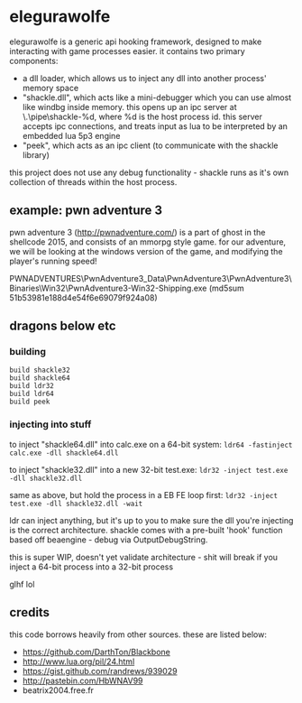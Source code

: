 elegurawolfe
============

elegurawolfe is a generic api hooking framework, designed to make interacting
with game processes easier. it contains two primary components:

- a dll loader, which allows us to inject any dll into another process' memory
space
- "shackle.dll", which acts like a mini-debugger which you can use almost like
windbg inside memory. this opens up an ipc server at \\.\pipe\shackle-%d, where
%d is the host process id. this server accepts ipc connections, and treats input
as lua to be interpreted by an embedded lua 5p3 engine
- "peek", which acts as an ipc client (to communicate with the shackle library)

this project does not use any debug functionality - shackle runs as it's own
collection of threads within the host process.

## example: pwn adventure 3

pwn adventure 3 (http://pwnadventure.com/) is a part of ghost in the shellcode
2015, and consists of an mmorpg style game. for our adventure, we will be looking
at the windows version of the game, and modifying the player's running speed!

PWNADVENTURES\PwnAdventure3_Data\PwnAdventure3\PwnAdventure3\Binaries\Win32\PwnAdventure3-Win32-Shipping.exe
(md5sum 51b53981e188d4e54f6e69079f924a08)

## dragons below etc

### building

```
build shackle32
build shackle64
build ldr32
build ldr64
build peek
````

### injecting into stuff

to inject "shackle64.dll" into calc.exe on a 64-bit system: `ldr64 -fastinject calc.exe -dll shackle64.dll`

to inject "shackle32.dll" into a new 32-bit test.exe: `ldr32 -inject test.exe -dll shackle32.dll`

same as above, but hold the process in a EB FE loop first: `ldr32 -inject test.exe -dll shackle32.dll -wait`

ldr can inject anything, but it's up to you to make sure the dll you're injecting is the correct architecture.
shackle comes with a pre-built 'hook' function based off beaengine - debug via OutputDebugString.

this is super WIP, doesn't yet validate architecture - shit will break if you inject a 64-bit process into a 32-bit process

glhf lol


## credits

this code borrows heavily from other sources. these are listed below:

- https://github.com/DarthTon/Blackbone
- http://www.lua.org/pil/24.html
- https://gist.github.com/randrews/939029
- http://pastebin.com/HbWNAV99
- beatrix2004.free.fr